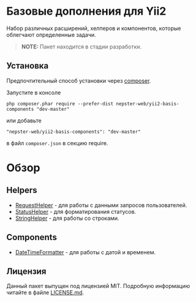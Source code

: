 # Базовые дополнения для Yii2

Набор различных расширений, хелперов и компонентов, которые облегчают определенные задачи.

> **NOTE:** Пакет находится в стадии разработки.


## Установка

Предпочтительный способ установки через [composer](http://getcomposer.org/download/).

Запустите в консоле

```
php composer.phar require --prefer-dist nepster-web/yii2-basis-components "dev-master"
```

или добавьте

```
"nepster-web/yii2-basis-components": "dev-master"
```

в файл `composer.json` в секцию require.



# Обзор

## Helpers

- [RequestHelper](docs/RequestHelper.md) - для работы с данными запросов пользователей.
- [StatusHelper](docs/StatusHelper.md) - для форматирования статусов.
- [StringHelper](docs/StringHelper.md) - для работы со строками.


## Components

- [DateTimeFormatter](docs/DateTimeFormatter.md) - для работы с датой и временем.


## Лицензия

Данный пакет выпущен под лицензией MIT. Подробную информацию читайте в файле [LICENSE.md](LICENSE.md).